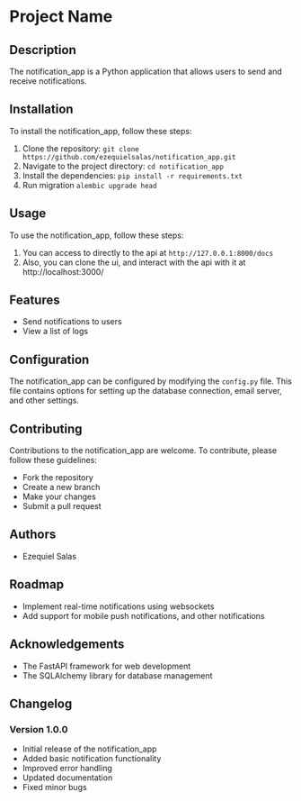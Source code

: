 # Project Name
## Description
The notification_app is a Python application that allows users to send and receive notifications.

## Installation
To install the notification_app, follow these steps:
1. Clone the repository: `git clone https://github.com/ezequielsalas/notification_app.git`
2. Navigate to the project directory: `cd notification_app`
3. Install the dependencies: `pip install -r requirements.txt`
4. Run migration `alembic upgrade head`

## Usage
To use the notification_app, follow these steps:
1. You can access to directly to the api at `http://127.0.0.1:8000/docs`
2. Also, you can clone the ui, and interact with the api with it at http://localhost:3000/

## Features
- Send notifications to users
- View a list of logs

## Configuration
The notification_app can be configured by modifying the `config.py` file. This file contains options for setting up the database connection, email server, and other settings.

## Contributing
Contributions to the notification_app are welcome. To contribute, please follow these guidelines:
- Fork the repository
- Create a new branch
- Make your changes
- Submit a pull request

## Authors
- Ezequiel Salas

## Roadmap
- Implement real-time notifications using websockets
- Add support for mobile push notifications, and other notifications

## Acknowledgements
- The FastAPI framework for web development
- The SQLAlchemy library for database management

## Changelog
### Version 1.0.0
- Initial release of the notification_app
- Added basic notification functionality
- Improved error handling
- Updated documentation
- Fixed minor bugs
